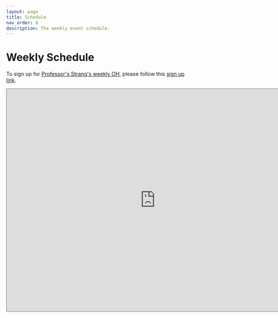 ```yaml
---
layout: page
title: Schedule
nav_order: 8
description: The weekly event schedule.
---
```


# Weekly Schedule

To sign up for [Professor's Strang's weekly OH](https://edstem.org/us/courses/83687/discussion/6886362), please follow this [sign up link](https://calendar.app.google/LwHT6RcBunaSqSSR7).

<iframe data-a11y-errors="true" src="https://calendar.google.com/calendar/embed?height=600&amp;wkst=1&amp;bgcolor=%23ffffff&amp;ctz=America%2FLos_Angeles&amp;src=Y19oZ2RraDV0OW02amhhc3RkanV1dDZ2ZHR0MEBncm91cC5jYWxlbmRhci5nb29nbGUuY29t&amp;src=Y18yYXU5bHJlbWo0MnM4NXQyM2E3anBjY3FzMEBncm91cC5jYWxlbmRhci5nb29nbGUuY29t&amp;color=%233F51B5&amp;color=%23EF6C00&amp;mode=WEEK&amp;showNav=1&amp;showDate=1&amp;showPrint=0&amp;showTabs=0&amp;showCalendars=1&amp;title=Data%20140%20OH%20Calendar" style="border:solid 1px #777" width="800" height="600" frameborder="0" scrolling="no"></iframe>